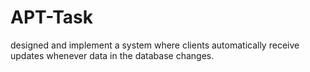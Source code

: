 # APT-Task
designed and implement a system where clients automatically receive updates whenever data in the database changes.
